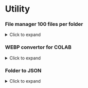 # Utility

### File manager 100 files per folder
<details>
<summary>Click to expand</summary>
  
```
python3 -c "import os,shutil; files=sorted([f for f in os.listdir('.') if os.path.isfile(f)]); [ (os.makedirs(str(i//100+1),exist_ok=True), [shutil.move(f,os.path.join(str(i//100+1),f)) for f in files[i:i+100]]) for i in range(0,len(files),100) ]"
```
</details>

### WEBP convertor for COLAB
<details>
  <summary>Click to expand</summary>
  
```
import os
from PIL import Image

base_dir = "/content/downloads"

# Step 1: convert to .webp and delete originals
for root, dirs, files in os.walk(base_dir):
    for file in files:
        path = os.path.join(root, file)
        out_path = os.path.splitext(path)[0] + ".webp"
        try:
            with Image.open(path) as im:
                im.convert("RGB").save(out_path, "webp", quality=80, method=6)
            if out_path != path:
                os.remove(path)
        except Exception as e:
            print(f"skip {path}: {e}")

# Step 2: rename as 001.webp, 002.webp, ...
for root, dirs, files in os.walk(base_dir):
    files = [f for f in files if f.lower().endswith(".webp")]
    files.sort()
    for i, file in enumerate(files, 1):
        new_name = f"{i:03}.webp"
        old_path = os.path.join(root, file)
        new_path = os.path.join(root, new_name)
        os.rename(old_path, new_path)

print("All images converted to WEBP and renamed.")
```
</details>

### Folder to JSON

<details>
  <summary>Click to expand</summary>
  
```
import os
import json

base_dir = "/content/downloads"
output_json = "/content/final_index.json"

result = {}

for user in sorted(os.listdir(base_dir)):
    folder = os.path.join(base_dir, user)
    if os.path.isdir(folder):
        files = [f for f in os.listdir(folder) if f.lower().endswith(".webp")]
        files.sort()
        result[user] = files

with open(output_json, "w") as f:
    json.dump(result, f, indent=2)

print(f"JSON saved to {output_json}")
```
</details>
